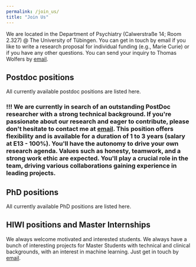 ```yaml
---
permalink: /join_us/
title: "Join Us"
---
```


We are located in the Department of Psychiatry (Calwerstraße 14; Room 2.327) @ The University of Tübingen. You can get in touch by email if you like to write a research proposal for individual funding (e.g., Marie Curie) or if you have any other questions. You can send your inquiry to Thomas Wolfers by [email](mailto:dr.thomas.wolfers@gmail.com).

## Postdoc positions
All currently available postdoc positions are listed here.

### !!! We are currently in search of an outstanding PostDoc researcher with a strong technical background. If you're passionate about our research and eager to contribute, please don't hesitate to contact me at [email](mailto:dr.thomas.wolfers@gmail.com). This position offers flexibility and is available for a duration of 1 to 3 years (salary at E13 - 100%). You'll have the autonomy to drive your own research agenda. Values such as honesty, teamwork, and a strong work ethic are expected. You'll play a crucial role in the team, driving various collaborations gaining experience in leading projects.

## PhD positions
All currently available PhD positions are listed here.

## HIWI positions and Master Internships
We always welcome motivated and interested students. We always have a bunch of interesting projects for Master Students with technical and clinical backgrounds, with an interest in machine learning. Just get in touch by [email](mailto:dr.thomas.wolfers@gmail.com).

